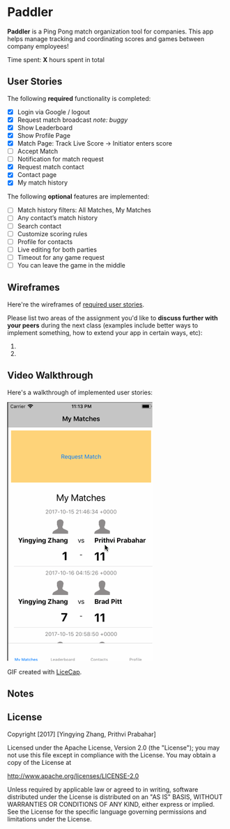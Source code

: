 # Paddler
**Paddler** is a Ping Pong match organization tool for companies. This app helps manage tracking and coordinating scores and games between company employees!

Time spent: **X** hours spent in total

## User Stories

The following **required** functionality is completed:

- [x] Login via Google / logout
- [x] Request match broadcast *note: buggy*
- [x] Show Leaderboard
- [x] Show Profile Page
- [x] Match Page: Track Live Score -> Initiator enters score
- [ ] Accept Match
- [ ] Notification for match request
- [x] Request match contact
- [x] Contact page
- [x] My match history

The following **optional** features are implemented:

- [ ] Match history filters: All Matches, My Matches
- [ ] Any contact’s match history
- [ ] Search contact
- [ ] Customize scoring rules
- [ ] Profile for contacts
- [ ] Live editing for both parties
- [ ] Timeout for any game request
- [ ] You can leave the game in the middle

## Wireframes

Here're the wireframes of [required user stories](https://github.com/PaddlerApp/paddler-ios/blob/master/20171006%20PaddlerApp%20Wireframes.pdf).

Please list two areas of the assignment you'd like to **discuss further with your peers** during the next class (examples include better ways to implement something, how to extend your app in certain ways, etc):

1.
2.

## Video Walkthrough

Here's a walkthrough of implemented user stories:

<img src='https://raw.githubusercontent.com/PaddlerApp/paddler-ios/master/PaddlerApp_Week5_gif.gif' title='Video Walkthrough' width='' alt='Video Walkthrough' />

GIF created with [LiceCap](http://www.cockos.com/licecap/).

## Notes

## License

Copyright [2017] [Yingying Zhang, Prithvi Prabahar]

Licensed under the Apache License, Version 2.0 (the "License");
you may not use this file except in compliance with the License.
You may obtain a copy of the License at

http://www.apache.org/licenses/LICENSE-2.0

Unless required by applicable law or agreed to in writing, software
distributed under the License is distributed on an "AS IS" BASIS,
WITHOUT WARRANTIES OR CONDITIONS OF ANY KIND, either express or implied.
See the License for the specific language governing permissions and
limitations under the License.
